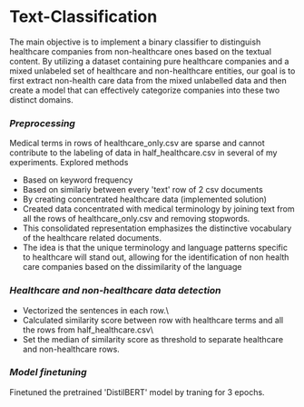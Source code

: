 # Text-Classification

The main objective is to implement a binary classifier to distinguish healthcare companies from non-healthcare ones based on the textual content. By utilizing a dataset containing pure healthcare companies and a mixed unlabeled set of healthcare and non-healthcare entities, our goal is to first extract non-health care data from the mixed unlabelled data and then create a model that can effectively categorize companies into these two distinct domains.

### *Preprocessing*

Medical terms in rows of healthcare_only.csv are sparse and cannot contribute to the labeling of data in half_healthcare.csv in several of my experiments. Explored methods
*   Based on keyword frequency
*   Based on similariy between every 'text' row of 2 csv documents
*   By creating concentrated healthcare data (implemented solution)
*   Created data concentrated with medical terminology by joining text from all the rows of healthcare_only.csv and removing stopwords.
*   This consolidated representation emphasizes the distinctive vocabulary of the healthcare related documents.
*   The idea is that the unique terminology and language patterns specific to healthcare will stand out, allowing for the identification of non health care companies based on the dissimilarity of the language

### *Healthcare and non-healthcare data detection*

- Vectorized the sentences in each row.\
- Calculated similarity score between row with healthcare terms and all the rows from half_healthcare.csv\
- Set the median of similarity score as threshold to separate healthcare and non-healthcare rows.

### *Model finetuning*

Finetuned the pretrained 'DistilBERT' model by traning for 3 epochs. 
